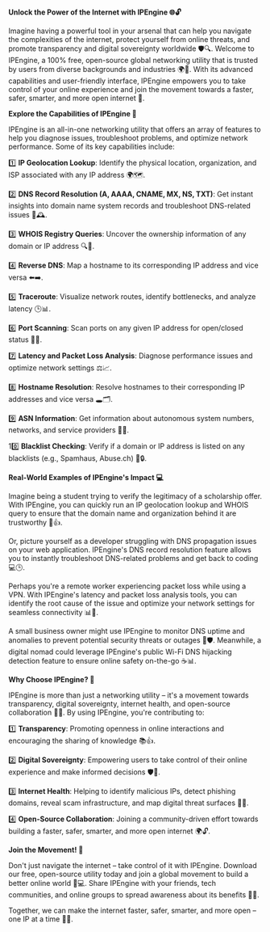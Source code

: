 **Unlock the Power of the Internet with IPEngine 🌐🔓**

Imagine having a powerful tool in your arsenal that can help you navigate the complexities of the internet, protect yourself from online threats, and promote transparency and digital sovereignty worldwide 🛡️🔍. Welcome to IPEngine, a 100% free, open-source global networking utility that is trusted by users from diverse backgrounds and industries 🌍👥. With its advanced capabilities and user-friendly interface, IPEngine empowers you to take control of your online experience and join the movement towards a faster, safer, smarter, and more open internet 🚀.

**Explore the Capabilities of IPEngine 🔧**

IPEngine is an all-in-one networking utility that offers an array of features to help you diagnose issues, troubleshoot problems, and optimize network performance. Some of its key capabilities include:

1️⃣ **IP Geolocation Lookup**: Identify the physical location, organization, and ISP associated with any IP address 🌍🗺️.

2️⃣ **DNS Record Resolution (A, AAAA, CNAME, MX, NS, TXT)**: Get instant insights into domain name system records and troubleshoot DNS-related issues 📡🕰️.

3️⃣ **WHOIS Registry Queries**: Uncover the ownership information of any domain or IP address 🔍💼.

4️⃣ **Reverse DNS**: Map a hostname to its corresponding IP address and vice versa ⬅️➡️.

5️⃣ **Traceroute**: Visualize network routes, identify bottlenecks, and analyze latency 🕒📊.

6️⃣ **Port Scanning**: Scan ports on any given IP address for open/closed status 🔴❌.

7️⃣ **Latency and Packet Loss Analysis**: Diagnose performance issues and optimize network settings ⚖️📈.

8️⃣ **Hostname Resolution**: Resolve hostnames to their corresponding IP addresses and vice versa 🕳️🗂️.

9️⃣ **ASN Information**: Get information about autonomous system numbers, networks, and service providers 🔌💼.

10️⃣ **Blacklist Checking**: Verify if a domain or IP address is listed on any blacklists (e.g., Spamhaus, Abuse.ch) 🚫🔒.

**Real-World Examples of IPEngine's Impact 💻**

Imagine being a student trying to verify the legitimacy of a scholarship offer. With IPEngine, you can quickly run an IP geolocation lookup and WHOIS query to ensure that the domain name and organization behind it are trustworthy 📝👍.

Or, picture yourself as a developer struggling with DNS propagation issues on your web application. IPEngine's DNS record resolution feature allows you to instantly troubleshoot DNS-related problems and get back to coding 💻🕒.

Perhaps you're a remote worker experiencing packet loss while using a VPN. With IPEngine's latency and packet loss analysis tools, you can identify the root cause of the issue and optimize your network settings for seamless connectivity 📊💪.

A small business owner might use IPEngine to monitor DNS uptime and anomalies to prevent potential security threats or outages 💼🛡️. Meanwhile, a digital nomad could leverage IPEngine's public Wi-Fi DNS hijacking detection feature to ensure online safety on-the-go ☕️📊.

**Why Choose IPEngine? 🤔**

IPEngine is more than just a networking utility – it's a movement towards transparency, digital sovereignty, internet health, and open-source collaboration 💖👥. By using IPEngine, you're contributing to:

1️⃣ **Transparency**: Promoting openness in online interactions and encouraging the sharing of knowledge 📚👍.

2️⃣ **Digital Sovereignty**: Empowering users to take control of their online experience and make informed decisions 🛡️💪.

3️⃣ **Internet Health**: Helping to identify malicious IPs, detect phishing domains, reveal scam infrastructure, and map digital threat surfaces 🔴🚫.

4️⃣ **Open-Source Collaboration**: Joining a community-driven effort towards building a faster, safer, smarter, and more open internet 🌍🔓.

**Join the Movement! 💪**

Don't just navigate the internet – take control of it with IPEngine. Download our free, open-source utility today and join a global movement to build a better online world 🚀💻. Share IPEngine with your friends, tech communities, and online groups to spread awareness about its benefits 🤝📢.

Together, we can make the internet faster, safer, smarter, and more open – one IP at a time 🔐💖.
